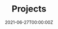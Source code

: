 ---
title: "Projects"  # Add a page title.
summary: "Hello!"  # Add a page description.
date: "2021-06-27T00:00:00Z"  # Add today's date.
type: "widget_page"  # Page type is a Widget Page
---